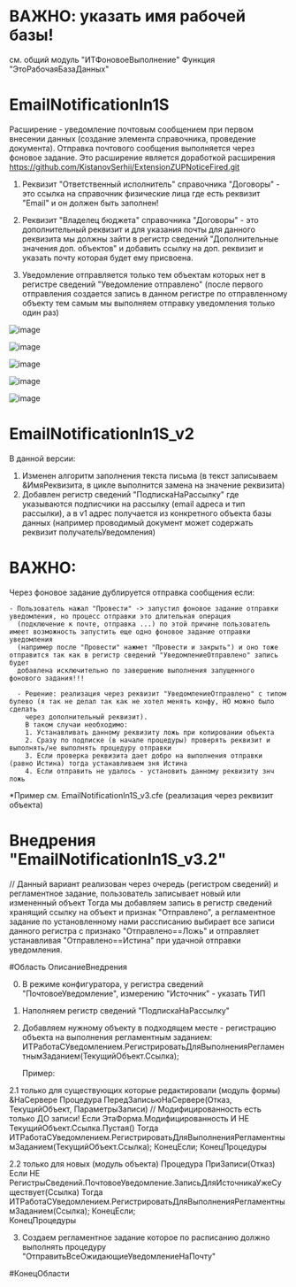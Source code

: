# ВАЖНО: указать имя рабочей базы!
см. общий модуль "ИТФоновоеВыполнение" Функция "ЭтоРабочаяБазаДанных"



# EmailNotificationIn1S

Расширение - уведомление почтовым сообщением при первом внесении данных (создание элемента справочника, проведение документа). Отправка почтового сообщения выполняется через фоновое задание. Это расширение является доработкой расширения https://github.com/KistanovSerhii/ExtensionZUPNoticeFired.git

1. Реквизит "Ответственный исполнитель" справочника "Договоры" - это ссылка на справочник физические лица где есть реквизит "Email" и он должен быть заполнен!

2. Реквизит "Владелец бюджета" справочника "Договоры" - это дополнительный реквизит и для указания почты для данного реквизита мы должны зайти в регистр сведений "Дополнительные значения доп. объектов" и добавить ссылку на доп. реквизит и указать почту которая будет ему присвоена.

3. Уведомление отправляется только тем объектам которых нет в регистре сведений "Уведомление отправлено" 
(после первого отправления создается запись в данном регистре по отправленному объекту тем самым мы выполняем отправку уведомления только один раз)


![image](https://user-images.githubusercontent.com/28355711/196092948-888fe2ad-143c-425f-92e1-c9176272c535.png)

![image](https://user-images.githubusercontent.com/28355711/196093252-ddc92145-9cf8-42f7-8023-5ab678889091.png)

![image](https://user-images.githubusercontent.com/28355711/196093113-9dc98546-26a1-4bf7-a96d-697cd269ff11.png)

![image](https://user-images.githubusercontent.com/28355711/196093516-cef402af-d53e-4f3e-a52a-52da57eadc91.png)

![image](https://user-images.githubusercontent.com/28355711/196093578-5e3b61c6-510d-4203-b1fa-40ad49383d25.png)

# EmailNotificationIn1S_v2

В данной версии:
1. Изменен алгоритм заполнения текста письма (в текст записываем &ИмяРеквизита, в цикле выполнится замена на значение реквизита)
2. Добавлен регистр сведений "ПодпискаНаРассылку" где указываются подписчики на рассылку (email адреса и тип рассылки), а в v1 адрес
получается из конкретного объекта базы данных (например проводимый документ может содержать реквизит получательУведомления)

# ВАЖНО:
Через фоновое задание дублируется отправка сообщения если:
    
    - Пользователь нажал "Провести" -> запустил фоновое задание отправки уведомления, но процесс отправки это длительная операция
      (подключение к почте, отправка ...) по этой причине пользователь имеет возможность запустить еще одно фоновое задание отправки уведомления
      (например после "Провести" нажмет "Провести и закрыть") и оно тоже отправится так как в регистр сведений "УведомлениеОтправлено" запись будет
      добавлена исключительно по завершению выполнения запущенного фонового задания!!!
      
      - Решение: реализация через реквизит "УведомлениеОтправлено" с типом булево (я так не делал так как не хотел менять конфу, НО можно было сделать
        через дополнительный реквизит).
        В таком случаи необходимо: 
        1. Устанавливать данному реквизиту ложь при копировании объекта
        2. Сразу по подписке (в начале процедуры) проверять реквизит и выполнять/не выполнять процедуру отправки
        3. Если проверка реквизита дает добро на выполнения отправки (равно Истина) тогда устанавливаем зня Истина
        4. Если отправить не удалось - установить данному реквизиту знч ложь
        
*Пример см. EmailNotificationIn1S_v3.cfe (реализация через реквизит объекта)




# Внедрения "EmailNotificationIn1S_v3.2"

// Данный вариант реализован через очередь (регистром сведений) и регламентное задание, пользователь записывает новый или измененный объект Тогда мы добавляем запись в регистр сведений хранящий ссылку на объект и признак "Отправлено", а регламентное задание по установленному нами рассписанию выбирает все записи данного регистра с признако "Отправлено==Ложь" и отправляет устанавливая "Отправлено==Истина" при удачной отправки уведомления.

#Область ОписаниеВнедрения

0. В режиме конфигуратора, у регистра сведений "ПочтовоеУведомление", измерению "Источник" - указать ТИП 
1. Наполняем регистр сведений "ПодпискаНаРассылку"
2. Добавляем нужному объекту в подходящем месте - регистрацию объекта на выполнения регламентным заданием:
   ИТРаботаСУведомлением.РегистрироватьДляВыполненияРегламентнымЗаданием(ТекущийОбъект.Ссылка);

    Пример:

2.1 только для существующих которые редактировали (модуль формы)
&НаСервере
Процедура ПередЗаписьюНаСервере(Отказ, ТекущийОбъект, ПараметрыЗаписи) // Модифицированность есть только ДО записи!
	Если ЭтаФорма.Модифицированность И НЕ ТекущийОбъект.Ссылка.Пустая() Тогда
		ИТРаботаСУведомлением.РегистрироватьДляВыполненияРегламентнымЗаданием(ТекущийОбъект.Ссылка);
	КонецЕсли;
КонецПроцедуры 

2.2 только для новых (модуль объекта)
Процедура ПриЗаписи(Отказ)
	Если НЕ РегистрыСведений.ПочтовоеУведомление.ЗаписьДляИсточникаУжеСуществует(Ссылка) Тогда
		ИТРаботаСУведомлением.РегистрироватьДляВыполненияРегламентнымЗаданием(Ссылка);
	КонецЕсли;	
КонецПроцедуры

3. Создаем регламентное задание которое по расписанию должно выполнять процедуру "ОтправитьВсеОжидающиеУведомлениеНаПочту"

#КонецОбласти
